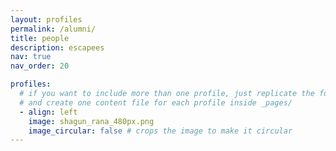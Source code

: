 ```yaml
---
layout: profiles
permalink: /alumni/
title: people
description: escapees
nav: true
nav_order: 20

profiles:
  # if you want to include more than one profile, just replicate the following block
  # and create one content file for each profile inside _pages/
  - align: left
    image: shagun_rana_480px.png
    image_circular: false # crops the image to make it circular
---
```

